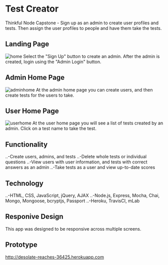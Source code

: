 # Test Creator

Thinkful Node Capstone - Sign up as an admin to create user profiles and tests. Then assign the user profiles to people and have them take the tests. 

## Landing Page

![home](https://user-images.githubusercontent.com/23110664/34546391-88ac3a72-f0c1-11e7-834b-5ec003d89991.JPG)
Select the "Sign Up" button to create an admin. After the admin is created, login using the "Admin Login" button. 

## Admin Home Page

![adminhome](https://user-images.githubusercontent.com/23110664/34546475-16f46c46-f0c2-11e7-8c52-f22b88879903.JPG)
At the admin home page you can create users, and then create tests for the users to take. 

## User Home Page

![userhome](https://user-images.githubusercontent.com/23110664/34546647-34d3a442-f0c3-11e7-8e36-4dd21b297589.JPG)
At the user home page you will see a list of tests created by an admin. Click on a test name to take the test. 

## Functionality
  ..-Create users, admins, and tests
  ..-Delete whole tests or individual questions
  ..-View users with user information, and tests with correct answers as an admin
  ..-Take tests as a user and view up-to-date scores
 
## Technology
  ..-HTML, CSS, JavaScript, jQuery, AJAX
  ..-Node.js, Express, Mocha, Chai, Mongo, Mongoose, bcryptjs, Passport
  ..-Heroku, TravisCI, mLab
  
## Responive Design
This app was designed to be responsive across multiple screens.

## Prototype
http://desolate-reaches-36425.herokuapp.com
